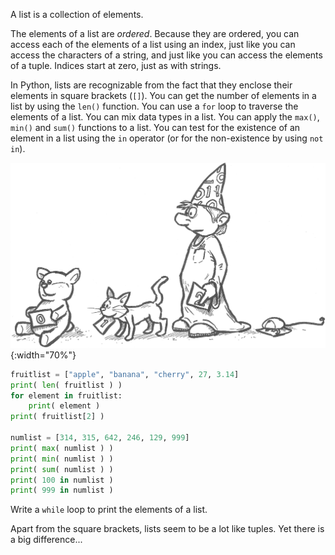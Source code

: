 A list is a collection of elements.

The elements of a list are *ordered*. Because they are ordered, you can
access each of the elements of a list using an index, just like you can
access the characters of a string, and just like you can access the
elements of a tuple. Indices start at zero, just as with strings.

In Python, lists are recognizable from the fact that they enclose their
elements in square brackets (`[]`). You can get the number of elements
in a list by using the `len()` function. You can use a `for` loop to
traverse the elements of a list. You can mix data types in a list. You
can apply the `max()`, `min()` and `sum()` functions to a list. You can
test for the existence of an element in a list using the `in` operator
(or for the non-existence by using `not in`).

![list](media/List.png "list"){:width="70%"}

```python
fruitlist = ["apple", "banana", "cherry", 27, 3.14]
print( len( fruitlist ) )
for element in fruitlist:
    print( element )
print( fruitlist[2] )

numlist = [314, 315, 642, 246, 129, 999]
print( max( numlist ) )
print( min( numlist ) )
print( sum( numlist ) )
print( 100 in numlist )
print( 999 in numlist )
```

Write a `while` loop to print the elements of a list.

Apart from the square brackets, lists seem to be a lot like tuples. Yet
there is a big difference...

